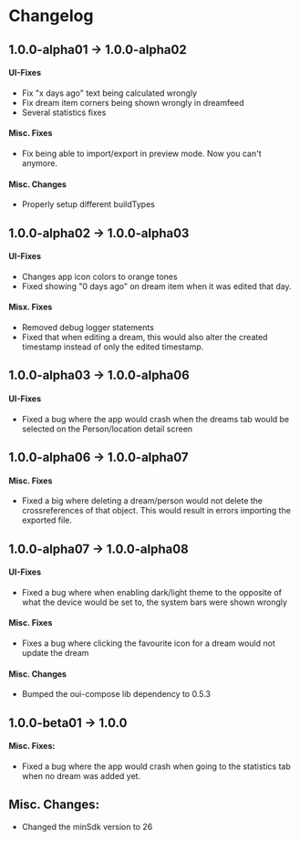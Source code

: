 # Changelog

## 1.0.0-alpha01 &rarr; 1.0.0-alpha02
#### UI-Fixes
- Fix "x days ago" text being calculated wrongly
- Fix dream item corners being shown wrongly in dreamfeed
- Several statistics fixes

#### Misc. Fixes
- Fix being able to import/export in preview mode. Now you can't anymore.

#### Misc. Changes
- Properly setup different buildTypes

## 1.0.0-alpha02 &rarr; 1.0.0-alpha03
#### UI-Fixes
- Changes app icon colors to orange tones
- Fixed showing "0 days ago" on dream item when it was edited that day.

#### Misx. Fixes
- Removed debug logger statements
- Fixed that when editing a dream, this would also alter the created timestamp instead of only the edited timestamp.

## 1.0.0-alpha03 &rarr; 1.0.0-alpha06
#### UI-Fixes
- Fixed a bug where the app would crash when the dreams tab would be selected on the Person/location detail screen

## 1.0.0-alpha06 &rarr; 1.0.0-alpha07
#### Misc. Fixes
- Fixed a big where deleting a dream/person would not delete the crossreferences of that object. This would result in errors importing the exported file.

## 1.0.0-alpha07 &rarr; 1.0.0-alpha08
#### UI-Fixes
- Fixed a bug where when enabling dark/light theme to the opposite of what the device would be set to, the system bars were shown wrongly

#### Misc. Fixes
- Fixes a bug where clicking the favourite icon for a dream would not update the dream

#### Misc. Changes
- Bumped the oui-compose lib dependency to 0.5.3

## 1.0.0-beta01 &rarr; 1.0.0
#### Misc. Fixes:
- Fixed a bug where the app would crash when going to the statistics tab when no dream was added yet.

## Misc. Changes:
- Changed the minSdk version to 26
